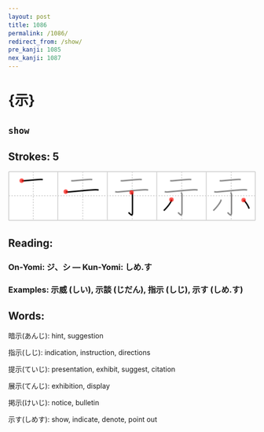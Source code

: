 ```yaml
---
layout: post
title: 1086
permalink: /1086/
redirect_from: /show/
pre_kanji: 1085
nex_kanji: 1087
---
```


# {示}

## `show`

## Strokes: 5

<div class="stroke"><img src="../images/E7A4BA.png" /></div>

## Reading:

### On-Yomi: ジ、シ &mdash; Kun-Yomi: しめ.す

### Examples: 示威 (しい), 示談 (じだん), 指示 (しじ), 示す (しめ.す)

## Words:

暗示(あんじ): hint, suggestion

指示(しじ): indication, instruction, directions

提示(ていじ): presentation, exhibit, suggest, citation

展示(てんじ): exhibition, display

掲示(けいじ): notice, bulletin

示す(しめす): show, indicate, denote, point out
